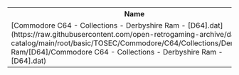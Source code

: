 <table>
<tr><th>Name</th><th>Size</th></tr>
<tr><td>[Commodore C64 - Collections - Derbyshire Ram - [D64].dat](https://raw.githubusercontent.com/open-retrogaming-archive/dat-catalog/main/root/basic/TOSEC/Commodore/C64/Collections/Derbyshire Ram/[D64]/Commodore C64 - Collections - Derbyshire Ram - [D64].dat)</td><td>2673940</td></tr>
</table>
